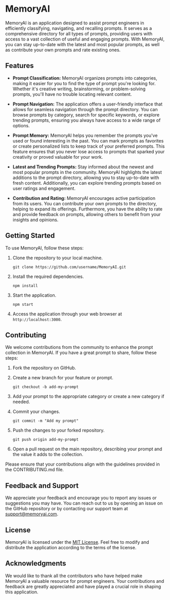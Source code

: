 # MemoryAI

MemoryAI is an application designed to assist prompt engineers in efficiently classifying, navigating, and recalling prompts. It serves as a comprehensive directory for all types of prompts, providing users with access to a vast collection of useful and engaging prompts. With MemoryAI, you can stay up-to-date with the latest and most popular prompts, as well as contribute your own prompts and rate existing ones.

## Features

- **Prompt Classification:** MemoryAI organizes prompts into categories, making it easier for you to find the type of prompt you're looking for. Whether it's creative writing, brainstorming, or problem-solving prompts, you'll have no trouble locating relevant content.

- **Prompt Navigation:** The application offers a user-friendly interface that allows for seamless navigation through the prompt directory. You can browse prompts by category, search for specific keywords, or explore trending prompts, ensuring you always have access to a wide range of options.

- **Prompt Memory:** MemoryAI helps you remember the prompts you've used or found interesting in the past. You can mark prompts as favorites or create personalized lists to keep track of your preferred prompts. This feature ensures that you never lose access to prompts that sparked your creativity or proved valuable for your work.

- **Latest and Trending Prompts:** Stay informed about the newest and most popular prompts in the community. MemoryAI highlights the latest additions to the prompt directory, allowing you to stay up-to-date with fresh content. Additionally, you can explore trending prompts based on user ratings and engagement.

- **Contribution and Rating:** MemoryAI encourages active participation from its users. You can contribute your own prompts to the directory, helping to expand its offerings. Furthermore, you have the ability to rate and provide feedback on prompts, allowing others to benefit from your insights and opinions.

## Getting Started

To use MemoryAI, follow these steps:

1. Clone the repository to your local machine.
   ```
   git clone https://github.com/username/MemoryAI.git
   ```

2. Install the required dependencies.
   ```
   npm install
   ```

3. Start the application.
   ```
   npm start
   ```

4. Access the application through your web browser at `http://localhost:3000`.

## Contributing

We welcome contributions from the community to enhance the prompt collection in MemoryAI. If you have a great prompt to share, follow these steps:

1. Fork the repository on GitHub.

2. Create a new branch for your feature or prompt.
   ```
   git checkout -b add-my-prompt
   ```

3. Add your prompt to the appropriate category or create a new category if needed.

4. Commit your changes.
   ```
   git commit -m "Add my prompt"
   ```

5. Push the changes to your forked repository.
   ```
   git push origin add-my-prompt
   ```

6. Open a pull request on the main repository, describing your prompt and the value it adds to the collection.

Please ensure that your contributions align with the guidelines provided in the CONTRIBUTING.md file.

## Feedback and Support

We appreciate your feedback and encourage you to report any issues or suggestions you may have. You can reach out to us by opening an issue on the GitHub repository or by contacting our support team at support@memoryai.com.

## License

MemoryAI is licensed under the [MIT License](https://opensource.org/licenses/MIT). Feel free to modify and distribute the application according to the terms of the license.

## Acknowledgments

We would like to thank all the contributors who have helped make MemoryAI a valuable resource for prompt engineers. Your contributions and feedback are greatly appreciated and have played a crucial role in shaping this application.


